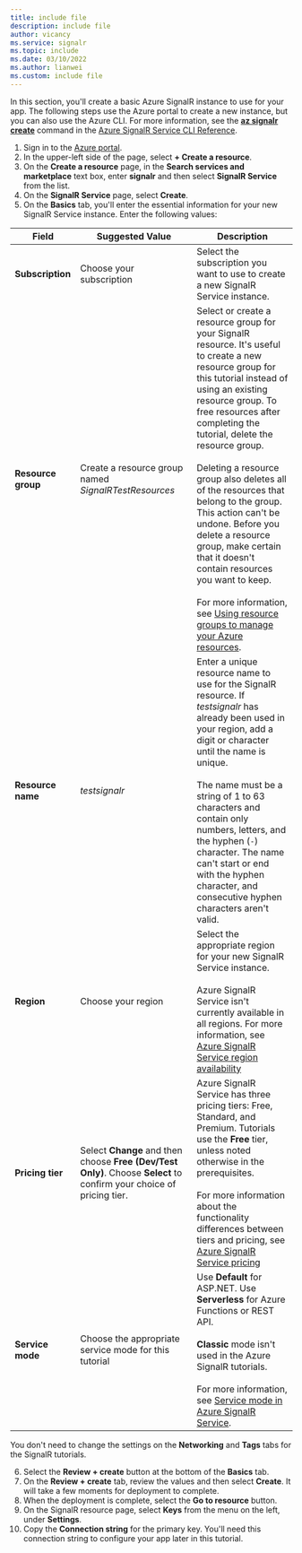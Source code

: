 ```yaml
---
title: include file
description: include file
author: vicancy
ms.service: signalr
ms.topic: include
ms.date: 03/10/2022
ms.author: lianwei
ms.custom: include file
---
```


 In this section, you'll create a basic Azure SignalR instance to use for your app. The following steps use the Azure portal to create a new instance, but you can also use the Azure CLI. For more information, see the [**az signalr create**](/cli/azure/signalr?view=azure-cli-latest#az-signalr-create&preserve-view=true) command in the [Azure SignalR Service CLI Reference](/cli/azure/service-page/azure%20signalr?view=azure-cli-latest&preserve-view=true).

1. Sign in to the [Azure portal](https://portal.azure.com).
1. In the upper-left side of the page, select **+ Create a resource**.
1. On the **Create a resource** page, in the **Search services and marketplace** text box, enter **signalr** and then select **SignalR Service** from the list.
1. On the **SignalR Service** page, select **Create**.
1. On the **Basics** tab, you'll enter the essential information for your new SignalR Service instance. Enter the following values:

| Field | Suggested Value | Description |
| --- | --- | --- |
| **Subscription** | Choose your subscription | Select the subscription you want to use to create a new SignalR Service instance. |
| **Resource group**| Create a resource group named *SignalRTestResources*  |Select or create a resource group for your SignalR resource. It's useful to create a new resource group for this tutorial instead of using an existing resource group. To free resources after completing the tutorial, delete the resource group. <br /><br /> Deleting a resource group also deletes all of the resources that belong to the group. This action can't be undone. Before you delete a resource group, make certain that it doesn't contain resources you want to keep.<br /><br />For more information, see [Using resource groups to manage your Azure resources](../../azure-resource-manager/management/overview.md).|
|**Resource name** | *testsignalr* | Enter a unique resource name to use for the SignalR resource. If *testsignalr* has already been used in your region, add a digit or character until the name is unique. <br /><br />The name must be a string of 1 to 63 characters and contain only numbers, letters, and the hyphen (`-`) character. The name can't start or end with the hyphen character, and consecutive hyphen characters aren't valid.|
| **Region** | Choose your region | Select the appropriate region for your new SignalR Service instance.<br /><br />Azure SignalR Service isn't currently available in all regions. For more information, see [Azure SignalR Service region availability](https://azure.microsoft.com/global-infrastructure/services/?products=signalr-service) |
| **Pricing tier** | Select **Change** and then choose **Free (Dev/Test Only)**. Choose **Select**  to confirm your choice of pricing tier.| Azure SignalR Service has three pricing tiers: Free, Standard, and Premium. Tutorials use the **Free** tier, unless noted otherwise in the prerequisites.<br /><br />For more information about the functionality differences between tiers and pricing, see [Azure SignalR Service pricing](https://azure.microsoft.com/pricing/details/signalr-service/) |
| **Service mode** | Choose the appropriate service mode for this tutorial | Use **Default** for ASP.NET. Use **Serverless** for Azure Functions or REST API.<br /><br /> **Classic** mode isn't used in the Azure SignalR tutorials.<br /><br />For more information, see [Service mode in Azure SignalR Service](../concept-service-mode.md).|

You don't need to change the settings on the **Networking** and **Tags** tabs for the SignalR tutorials.

6. Select the **Review + create** button at the bottom of the **Basics** tab.
1. On the **Review + create** tab, review the values and then select **Create**. It will take a few moments for deployment to complete.
1. When the deployment is complete, select the **Go to resource** button.
1. On the SignalR resource page, select **Keys** from the menu on the left, under **Settings**.
1. Copy the **Connection string** for the primary key. You'll need this connection string to configure your app later in this tutorial.